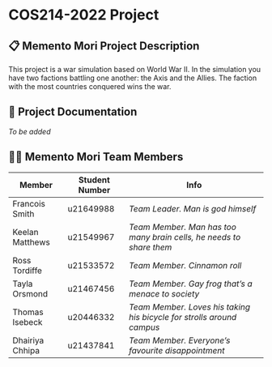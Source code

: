 # COS214-2022 Project
## :clipboard: Memento Mori Project Description
This project is a war simulation based on World War II. In the simulation you have two factions battling one another: the Axis and the Allies. The faction with the most countries conquered wins the war.

## :memo: Project Documentation
*To be added*

## :pirate_flag: Memento Mori Team Members
| Member | Student Number | Info |
| --- | --- | --- |
| Francois Smith | u21649988 | *Team Leader. Man is god himself* |
| Keelan Matthews | u21549967 | *Team Member. Man has too many brain cells, he needs to share them* |
| Ross Tordiffe | u21533572 | *Team Member. Cinnamon roll* |
| Tayla Orsmond | u21467456| *Team Member. Gay frog that’s a menace to society* |
| Thomas Isebeck | u20446332 | *Team Member.  Loves his taking his bicycle for strolls around campus*  |
| Dhairiya Chhipa | u21437841 | *Team Member. Everyone’s favourite disappointment* |
